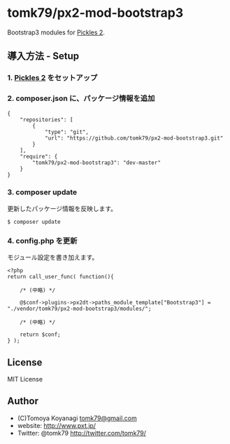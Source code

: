 tomk79/px2-mod-bootstrap3
=========

Bootstrap3 modules for [Pickles 2](http://pickles2.pxt.jp/).



## 導入方法 - Setup

### 1. [Pickles 2](http://pickles2.pxt.jp/) をセットアップ

### 2. composer.json に、パッケージ情報を追加

```
{
    "repositories": [
        {
            "type": "git",
            "url": "https://github.com/tomk79/px2-mod-bootstrap3.git"
        }
    ],
    "require": {
        "tomk79/px2-mod-bootstrap3": "dev-master"
    }
}
```

### 3. composer update

更新したパッケージ情報を反映します。

```
$ composer update
```

### 4. config.php を更新

モジュール設定を書き加えます。

```
<?php
return call_user_func( function(){

	/* (中略) */

	@$conf->plugins->px2dt->paths_module_template["Bootstrap3"] = "./vendor/tomk79/px2-mod-bootstrap3/modules/";

	/* (中略) */

	return $conf;
} );
```

## License

MIT License


## Author

- (C)Tomoya Koyanagi <tomk79@gmail.com>
- website: <http://www.pxt.jp/>
- Twitter: @tomk79 <http://twitter.com/tomk79/>


